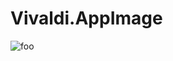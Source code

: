 # Vivaldi.AppImage

![foo](https://github.com/nx-appbuild-hub/Vivaldi.AppImage//actions/workflows/makefile.yml/badge.svg)
